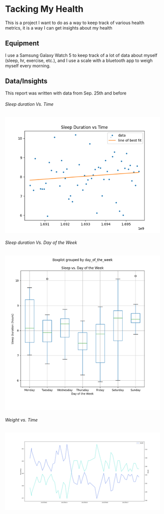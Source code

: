 # Tacking My Health
This is a project I want to do as a way to keep track of various health metrics, it is a way I can get insights about my health

## Equipment
I use a Samsung Galaxy Watch 5 to keep track of a lot of data about myself (sleep, hr, exercise, etc.), and I use a scale with a bluetooth app to weigh myself every morning.

## Data/Insights
This report was written with data from Sep. 25th and before

###### Sleep duration Vs. Time
![scatter plot for sleep duration vs. time](./figs/sleep_duration_vs_time_plot.png)

###### Sleep duration Vs. Day of the Week
![box plot for sleep duration vs. day of the week](figs/sleep_duration_vs_day_of_the_week.png)

###### Weight vs. Time
![scatter plot for weight vs. time](figs/weight_vs_time.png)